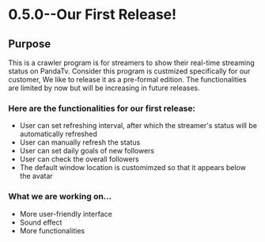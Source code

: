 # 0.5.0--Our First Release!

## Purpose
This is a crawler program is for streamers to show their real-time streaming status on PandaTv. Consider this program is custmized specifically for our customer, We like to release it as a pre-formal edition. The functionalities are limited by now but will be increasing in future releases.

### Here are the functionalities for our first release:
* User can set refreshing interval, after which the streamer's status will be automatically refreshed
* User can manually refresh the status
* User can set daily goals of new followers
* User can check the overall followers
* The default window location is customimzed so that it appears below the avatar


### What we are working on...
* More user-friendly interface
* Sound effect
* More functionalities
